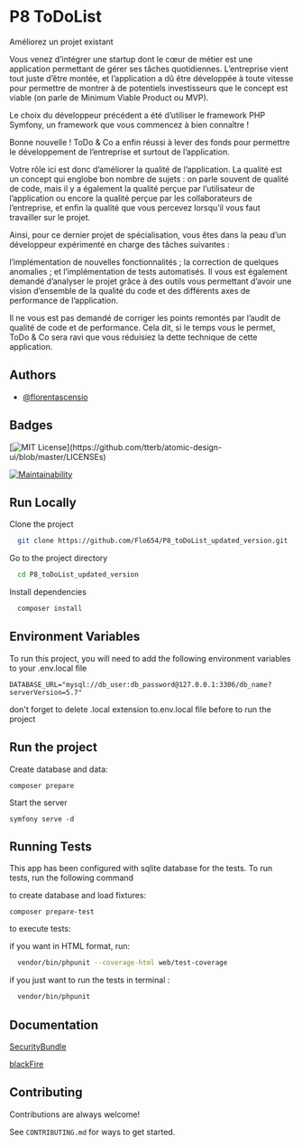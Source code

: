 
# P8 ToDoList

Améliorez un projet existant

Vous venez d’intégrer une startup dont le cœur de métier est une application permettant de gérer ses tâches quotidiennes. L’entreprise vient tout juste d’être montée, et l’application a dû être développée à toute vitesse pour permettre de montrer à de potentiels investisseurs que le concept est viable (on parle de Minimum Viable Product ou MVP).

Le choix du développeur précédent a été d’utiliser le framework PHP Symfony, un framework que vous commencez à bien connaître ! 

Bonne nouvelle ! ToDo & Co a enfin réussi à lever des fonds pour permettre le développement de l’entreprise et surtout de l’application.

Votre rôle ici est donc d’améliorer la qualité de l’application. La qualité est un concept qui englobe bon nombre de sujets : on parle souvent de qualité de code, mais il y a également la qualité perçue par l’utilisateur de l’application ou encore la qualité perçue par les collaborateurs de l’entreprise, et enfin la qualité que vous percevez lorsqu’il vous faut travailler sur le projet.

Ainsi, pour ce dernier projet de spécialisation, vous êtes dans la peau d’un développeur expérimenté en charge des tâches suivantes :

l’implémentation de nouvelles fonctionnalités ;
la correction de quelques anomalies ;
et l’implémentation de tests automatisés.
Il vous est également demandé d’analyser le projet grâce à des outils vous permettant d’avoir une vision d’ensemble de la qualité du code et des différents axes de performance de l’application.

Il ne vous est pas demandé de corriger les points remontés par l’audit de qualité de code et de performance. Cela dit, si le temps vous le permet, ToDo & Co sera ravi que vous réduisiez la dette technique de cette application.
## Authors

- [@florentascensio](https://www.github.com/Flo654)


## Badges


[![MIT License](https://img.shields.io/apm/l/atomic-design-ui.svg?)](https://github.com/tterb/atomic-design-ui/blob/master/LICENSEs)

[![Maintainability](https://api.codeclimate.com/v1/badges/71d99d3ecd4d6b3a0e38/maintainability)](https://codeclimate.com/github/Flo654/P8_toDoList_updated_version/maintainability)


## Run Locally

Clone the project

```bash
  git clone https://github.com/Flo654/P8_toDoList_updated_version.git
```

Go to the project directory

```bash
  cd P8_toDoList_updated_version
```

Install dependencies

```bash
  composer install
```



## Environment Variables

To run this project, you will need to add the following environment variables to your .env.local file

`DATABASE_URL="mysql://db_user:db_password@127.0.0.1:3306/db_name?serverVersion=5.7" `

don't forget to delete .local extension to.env.local file before to run the project
## Run the project

Create database and data:

`composer prepare`

Start the server

`symfony serve -d` 
## Running Tests

This app has been configured with sqlite database for the tests.
To run tests, run the following command



to create database and load fixtures:

`composer prepare-test`

to execute tests:

if you want in HTML format, run:

```bash
  vendor/bin/phpunit --coverage-html web/test-coverage
```

if you just want to run the tests in terminal :

```bash
  vendor/bin/phpunit
```


## Documentation

[SecurityBundle](https://symfony.com/doc/current/security.html)

[blackFire](https://www.blackfire.io/)


## Contributing

Contributions are always welcome!

See `CONTRIBUTING.md` for ways to get started.